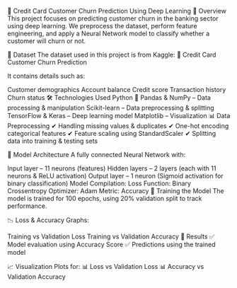 🚀 Credit Card Customer Churn Prediction Using Deep Learning
📌 Overview
This project focuses on predicting customer churn in the banking sector using deep learning. We preprocess the dataset, perform feature engineering, and apply a Neural Network model to classify whether a customer will churn or not.

📂 Dataset
The dataset used in this project is from Kaggle:
🔗 Credit Card Customer Churn Prediction

It contains details such as:

Customer demographics
Account balance
Credit score
Transaction history
Churn status
🛠️ Technologies Used
Python 🐍
Pandas & NumPy – Data processing & manipulation
Scikit-learn – Data preprocessing & splitting
TensorFlow & Keras – Deep learning model
Matplotlib – Visualization
📊 Data Preprocessing
✔ Handling missing values & duplicates
✔ One-hot encoding categorical features
✔ Feature scaling using StandardScaler
✔ Splitting data into training & testing sets

🤖 Model Architecture
A fully connected Neural Network with:

Input layer – 11 neurons (features)
Hidden layers – 2 layers (each with 11 neurons & ReLU activation)
Output layer – 1 neuron (Sigmoid activation for binary classification)
Model Compilation:
Loss Function: Binary Crossentropy
Optimizer: Adam
Metric: Accuracy
🚦 Training the Model
The model is trained for 100 epochs, using 20% validation split to track performance.

📉 Loss & Accuracy Graphs:

Training vs Validation Loss
Training vs Validation Accuracy
📌 Results
✅ Model evaluation using Accuracy Score
✅ Predictions using the trained model

📈 Visualization
Plots for:
📊 Loss vs Validation Loss
📊 Accuracy vs Validation Accuracy

